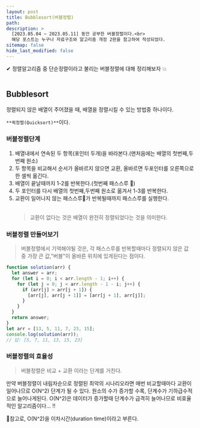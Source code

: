 ```yaml
---
layout: post
title: Bubblesort(버블정렬)
path:
description: >
  [2023.05.04 ~ 2023.05.11] 동안 공부한 버블정렬이다.<br>
  해당 포스트는 누구나 자료구조와 알고리즘 개정 2판을 참고하여 작성되었다.
sitemap: false
hide_last_modified: false
---
```


✔ 정렬알고리즘 중 단순정렬이라고 불리는 버블정렬에 대해 정리해보자 💥
<br>
<br>

## Bubblesort

정렬되지 않은 배열이 주어졌을 때, 배열을 정렬시킬 수 있는 방법중 하나이다.

`**퀵정렬(Quicksort)**`이다.

### 버블정렬단계

1. 배열내에서 연속된 두 항목(포인터 두개)을 바라본다.(맨처음에는 배열의 첫번째,두번째 원소)
2. 두 항목을 비교해서 순서가 올바르지 않으면 교환, 올바르면 두포인터를 오른쪽으로 한 셀씩 옮긴다.
3. 배열이 끝날때까지 1-2를 반복한다.(첫번째 패스스루 🏈)
4. 두 포인터를 다시 배열의 첫번째,두번째 원소로 옮겨서 1-3를 반복한다.
5. 교환이 일어나지 않는 패스스루🏈가 반복될때까지 패스스루를 실행한다.
   <br/>
   <br/>
   > 교환이 없다는 것은 배열이 완전히 정렬되었다는 것을 의미한다.
   > <br/>

### 버블정렬 만들어보기

> 버블정렬에서 기억해야될 것은, 각 패스스루를 반복할때마다 정렬되지 않은 값 중 가장 큰 값,"버블"이 올바른 위치에 있게된다는 점이다.

```js
function solution(arr) {
  let answer = arr;
  for (let i = 0; i < arr.length - 1; i++) {
    for (let j = 0; j < arr.length - 1 - i; j++) {
      if (arr[j] > arr[j + 1]) {
        [arr[j], arr[j + 1]] = [arr[j + 1], arr[j]];
      }
    }
  }
  return answer;
}
let arr = [13, 5, 11, 7, 23, 15];
console.log(solution(arr));
// 답: [5, 7, 11, 13, 15, 23]
```

### 버블정렬의 효율성

> 버블정렬은 비교 + 교환 이라는 단계를 거친다.

만약 버블정렬이 내림차순으로 정렬된 최악의 시나리오라면 매번 비교할때마다 교환이 일어나므로 O(N^2) 단계가 될 수 있다.
원소의 수가 증가할 수록, 단계수가 기하급수적으로 늘어나게된다. O(N^2)은 데이터가 증가할때 단계수가 급격히 늘어나므로 비효율적인 알고리즘이다... ‼

📢참고로, O(N^2)을 이차시간(duration time)이라고 부른다.
